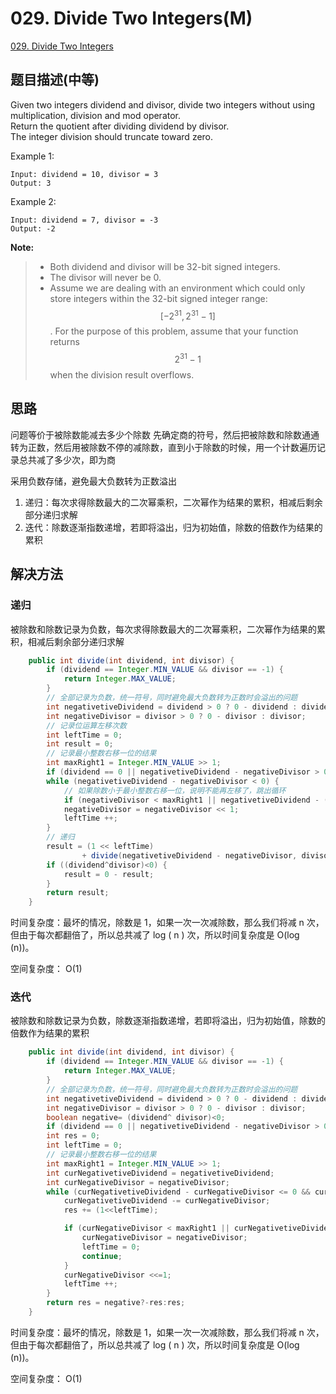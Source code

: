 # 029. Divide Two Integers(M)
[029. Divide Two Integers](https://leetcode-cn.com/problems/divide-two-integers/)

## 题目描述\(中等\)

Given two integers dividend and divisor, divide two integers without using multiplication, division and mod operator.  
Return the quotient after dividing dividend by divisor.  
The integer division should truncate toward zero.

Example 1:

```
Input: dividend = 10, divisor = 3
Output: 3
```

Example 2:

```
Input: dividend = 7, divisor = -3
Output: -2
```

**Note:**

> * Both dividend and divisor will be 32-bit signed integers.
> * The divisor will never be 0.
> * Assume we are dealing with an environment which could only store integers within the 32-bit signed integer range:$$ [-2^{31}, 2^{31}-1] $$. For the purpose of this problem, assume that your function returns $$ 2^{31}-1 $$when the division result overflows.

## 思路

问题等价于被除数能减去多少个除数
先确定商的符号，然后把被除数和除数通通转为正数，然后用被除数不停的减除数，直到小于除数的时候，用一个计数遍历记录总共减了多少次，即为商

采用负数存储，避免最大负数转为正数溢出

1. 递归：每次求得除数最大的二次幂乘积，二次幂作为结果的累积，相减后剩余部分递归求解
2. 迭代：除数逐渐指数递增，若即将溢出，归为初始值，除数的倍数作为结果的累积
   
## 解决方法

### 递归

被除数和除数记录为负数，每次求得除数最大的二次幂乘积，二次幂作为结果的累积，相减后剩余部分递归求解


```java
    public int divide(int dividend, int divisor) {
        if (dividend == Integer.MIN_VALUE && divisor == -1) {
            return Integer.MAX_VALUE;
        }
        // 全部记录为负数，统一符号，同时避免最大负数转为正数时会溢出的问题
        int negativetiveDividend = dividend > 0 ? 0 - dividend : dividend;
        int negativeDivisor = divisor > 0 ? 0 - divisor : divisor;
        // 记录位运算左移次数
        int leftTime = 0;
        int result = 0;
        // 记录最小整数右移一位的结果
        int maxRight1 = Integer.MIN_VALUE >> 1;
        if (dividend == 0 || negativetiveDividend - negativeDivisor > 0) return 0;
        while (negativetiveDividend - negativeDivisor < 0) {
            // 如果除数小于最小整数右移一位，说明不能再左移了，跳出循环
            if (negativeDivisor < maxRight1 || negativetiveDividend - (negativeDivisor << 1) > 0) break;
            negativeDivisor = negativeDivisor << 1;
            leftTime ++;
        }
        // 递归
        result = (1 << leftTime) 
                + divide(negativetiveDividend - negativeDivisor, divisor > 0 ? 0 - divisor : divisor);
        if ((dividend^divisor)<0) {
            result = 0 - result;
        }
        return result;
    }
```

时间复杂度：最坏的情况，除数是 1，如果一次一次减除数，那么我们将减 n 次，但由于每次都翻倍了，所以总共减了 log ( n ) 次，所以时间复杂度是 O(log (n))。

空间复杂度： O(1)

### 迭代


被除数和除数记录为负数，除数逐渐指数递增，若即将溢出，归为初始值，除数的倍数作为结果的累积

```java
    public int divide(int dividend, int divisor) {
        if (dividend == Integer.MIN_VALUE && divisor == -1) {
            return Integer.MAX_VALUE;
        }
        // 全部记录为负数，统一符号，同时避免最大负数转为正数时会溢出的问题
        int negativetiveDividend = dividend > 0 ? 0 - dividend : dividend;
        int negativeDivisor = divisor > 0 ? 0 - divisor : divisor;
        boolean negative= (dividend^ divisor)<0;
        if (dividend == 0 || negativetiveDividend - negativeDivisor > 0) return 0;
        int res = 0;
        int leftTime = 0;
        // 记录最小整数右移一位的结果
        int maxRight1 = Integer.MIN_VALUE >> 1;
        int curNegativetiveDividend = negativetiveDividend;
        int curNegativeDivisor = negativeDivisor;
        while (curNegativetiveDividend - curNegativeDivisor <= 0 && curNegativetiveDividend!=0) {
            curNegativetiveDividend -= curNegativeDivisor;
            res += (1<<leftTime);

            if (curNegativeDivisor < maxRight1 || curNegativetiveDividend - (curNegativeDivisor << 1) > 0) {
                curNegativeDivisor = negativeDivisor;
                leftTime = 0;
                continue;
            }
            curNegativeDivisor <<=1;
            leftTime ++;
        }
        return res = negative?-res:res;
    }
```

时间复杂度：最坏的情况，除数是 1，如果一次一次减除数，那么我们将减 n 次，但由于每次都翻倍了，所以总共减了 log ( n ) 次，所以时间复杂度是 O(log (n))。

空间复杂度： O(1)

